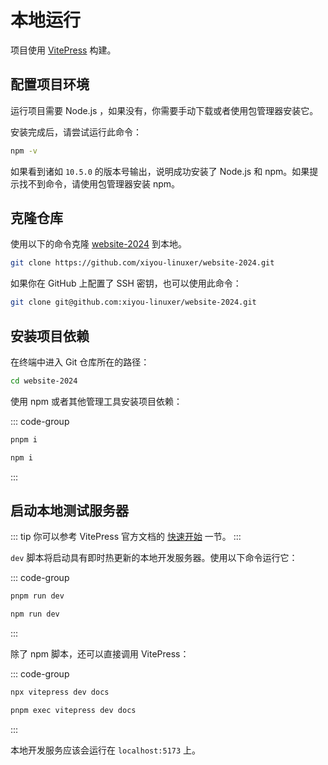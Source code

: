 # 本地运行

项目使用 [VitePress](https://github.com/vuejs/vitepress) 构建。

## 配置项目环境

运行项目需要 Node.js ，如果没有，你需要手动下载或者使用包管理器安装它。

安装完成后，请尝试运行此命令：

```sh
npm -v
```

如果看到诸如 `10.5.0` 的版本号输出，说明成功安装了 Node.js 和 npm。如果提示找不到命令，请使用包管理器安装 npm。

## 克隆仓库

使用以下的命令克隆 [<i class="fa-brands fa-github"></i>website-2024](https://github.com/xiyou-linuxer/website-2024) 到本地。

```sh
git clone https://github.com/xiyou-linuxer/website-2024.git
```

如果你在 GitHub 上配置了 SSH 密钥，也可以使用此命令：

```sh
git clone git@github.com:xiyou-linuxer/website-2024.git
```

## 安装项目依赖

在终端中进入 Git 仓库所在的路径：

```sh
cd website-2024
```

使用 npm 或者其他管理工具安装项目依赖：

::: code-group
```sh [pnpm]
pnpm i
```
```sh [npm]
npm i
```
:::

## 启动本地测试服务器

::: tip
你可以参考 VitePress 官方文档的 [快速开始](https://vitepress.dev/zh/guide/getting-started) 一节。
:::

`dev` 脚本将启动具有即时热更新的本地开发服务器。使用以下命令运行它：

::: code-group
```sh [pnpm]
pnpm run dev
```
```sh [npm]
npm run dev
```
:::

除了 npm 脚本，还可以直接调用 VitePress：

::: code-group
```sh [npm]
npx vitepress dev docs
```
```sh [pnpm]
pnpm exec vitepress dev docs
```
:::

本地开发服务应该会运行在 `localhost:5173` 上。
